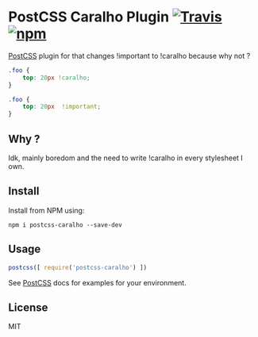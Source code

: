 # PostCSS Caralho Plugin [![Travis](https://travis-ci.org/SaraVieira/postcss-caralho.svg?branch=master)](https://travis-ci.org/SaraVieira/postcss-caralho) [![npm](https://badge.fury.io/js/postcss-caralho.svg)](https://www.npmjs.com/package/postcss-caralho)

[PostCSS] plugin for that changes !important to !caralho because why not ?

[PostCSS]: https://github.com/postcss/postcss

```css
.foo {
    top: 20px !caralho;
}
```

```css
.foo {
    top: 20px  !important;
}
```

## Why ?

Idk, mainly boredom and the need to write !caralho in every stylesheet I own.

## Install

Install from NPM using:

```
npm i postcss-caralho --save-dev
```

## Usage

```js
postcss([ require('postcss-caralho') ])
```

See [PostCSS] docs for examples for your environment.


## License

MIT
